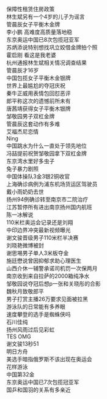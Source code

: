 保障性租赁住房政策  
林生斌另有一个4岁的儿子为谣言  
管晨辰女子平衡木金牌  
李小鹏 高难度高质量落地稳  
东京奥运中国已8次包揽冠亚军  
苏炳添说特别想找巩立姣借金牌拍个照  
霍启刚 看这是我老婆  
杭州通报林生斌相关情况调查结果  
管晨辰才16岁  
中国包揽女子平衡木金银牌  
世界上最尴尬的夺冠庆祝  
秦牛正威用表情包回怼恶评  
郎平称这次的遗憾前所未有  
唐茜靖获得女子平衡木银牌  
邹敬园男子双杠金牌  
管晨辰这套动作有多难  
艾福杰尼恋情  
Ning  
中国跳水为什么一直处于领先地位  
冯喆提前祝贺邹敬园拿下双杠金牌  
东京湾水里好多虫子  
兔子暴力剧照  
中国体操队3金3银2铜收官  
上海确诊病例为浦东机场货运区驾驶员  
戴小雨奶奶去世  
扬州94例确诊转至南京市二院治疗  
江苏暂停所有进出南京扬州国内航班  
陈一冰解说  
110米栏奥运会记录还是刘翔  
中印边界冲突最新视频曝光  
谢文骏晋级男子110米栏半决赛  
刘晓艳微博被封  
谢思埸男子单人3米板夺金  
施廷懋说曾因抑郁求助心理医生  
山西介休一辅警承诺司机罚一次保两月  
南京收到来自拉萨的2000箱纯净水  
邹敬园说夺冠后想p一张和关晓彤的合影  
魏秋月致敬郎平  
男子打赏主播26万要求见面被拉黑  
游泳队的日常能有多养眼  
速度攀登的选手是蜘蛛侠吗  
石川佳纯  
扬州风雨过后见彩虹  
TES OMG  
谢文骏13秒51  
明日方舟  
美选手暗指俄罗斯不该出现在奥运会  
花样游泳  
中国第32金  
东京奥运中国已7次包揽冠亚军  
国乒和国羽的关系有多亲近  
